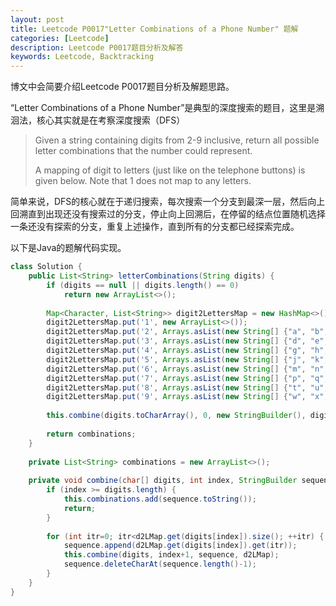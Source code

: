 ```yaml
---
layout: post
title: Leetcode P0017"Letter Combinations of a Phone Number" 题解
categories: [Leetcode]
description: Leetcode P0017题目分析及解答
keywords: Leetcode, Backtracking
---
```


博文中会简要介绍Leetcode P0017题目分析及解题思路。  

“Letter Combinations of a Phone Number”是典型的深度搜索的题目，这里是溯洄法，核心其实就是在考察深度搜索（DFS）

> Given a string containing digits from 2-9 inclusive, return all possible letter combinations that the number could represent.
> 
> A mapping of digit to letters (just like on the telephone buttons) is given below. Note that 1 does not map to any letters.

简单来说，DFS的核心就在于递归搜索，每次搜索一个分支到最深一层，然后向上回溯直到出现还没有搜索过的分支，停止向上回溯后，在停留的结点位置随机选择一条还没有探索的分支，重复上述操作，直到所有的分支都已经探索完成。

以下是Java的题解代码实现。
```java
class Solution {
    public List<String> letterCombinations(String digits) {
        if (digits == null || digits.length() == 0)
            return new ArrayList<>();
        
        Map<Character, List<String>> digit2LettersMap = new HashMap<>();
        digit2LettersMap.put('1', new ArrayList<>());
        digit2LettersMap.put('2', Arrays.asList(new String[] {"a", "b", "c"}));
        digit2LettersMap.put('3', Arrays.asList(new String[] {"d", "e", "f"}));
        digit2LettersMap.put('4', Arrays.asList(new String[] {"g", "h", "i"}));
        digit2LettersMap.put('5', Arrays.asList(new String[] {"j", "k", "l"}));
        digit2LettersMap.put('6', Arrays.asList(new String[] {"m", "n", "o"}));
        digit2LettersMap.put('7', Arrays.asList(new String[] {"p", "q", "r", "s"}));
        digit2LettersMap.put('8', Arrays.asList(new String[] {"t", "u", "v"}));
        digit2LettersMap.put('9', Arrays.asList(new String[] {"w", "x", "y", "z"}));
        
        this.combine(digits.toCharArray(), 0, new StringBuilder(), digit2LettersMap);
        
        return combinations;
    }
    
    private List<String> combinations = new ArrayList<>();
    
    private void combine(char[] digits, int index, StringBuilder sequence, Map<Character, List<String>> d2LMap) {
        if (index >= digits.length) {
            this.combinations.add(sequence.toString());
            return;
        }
        
        for (int itr=0; itr<d2LMap.get(digits[index]).size(); ++itr) {
            sequence.append(d2LMap.get(digits[index]).get(itr));
            this.combine(digits, index+1, sequence, d2LMap);
            sequence.deleteCharAt(sequence.length()-1);
        }
    }
}
```
